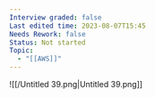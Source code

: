 ```yaml
---
Interview graded: false
Last edited time: 2023-08-07T15:45
Needs Rework: false
Status: Not started
Topic:
  - "[[AWS]]"
---
```

![[/Untitled 39.png|Untitled 39.png]]